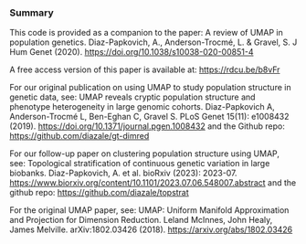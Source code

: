 ### Summary

This code is provided as a companion to the paper: A review of UMAP in population genetics. Diaz-Papkovich, A., Anderson-Trocmé, L. & Gravel, S. J Hum Genet (2020). https://doi.org/10.1038/s10038-020-00851-4

A free access version of this paper is available at: https://rdcu.be/b8vFr

For our original publication on using UMAP to study population structure in genetic data, see: UMAP reveals cryptic population structure and phenotype heterogeneity in large genomic cohorts. Diaz-Papkovich A, Anderson-Trocmé L, Ben-Eghan C, Gravel S. PLoS Genet 15(11): e1008432 (2019). https://doi.org/10.1371/journal.pgen.1008432 and the Github repo: https://github.com/diazale/gt-dimred

For our follow-up paper on clustering population structure using UMAP, see: Topological stratification of continuous genetic variation in large biobanks. Diaz-Papkovich, A. et al. bioRxiv (2023): 2023-07. https://www.biorxiv.org/content/10.1101/2023.07.06.548007.abstract and the github repo: https://github.com/diazale/topstrat

For the original UMAP paper, see: UMAP: Uniform Manifold Approximation and Projection for Dimension Reduction. Leland McInnes, John Healy, James Melville. arXiv:1802.03426 (2018). https://arxiv.org/abs/1802.03426
